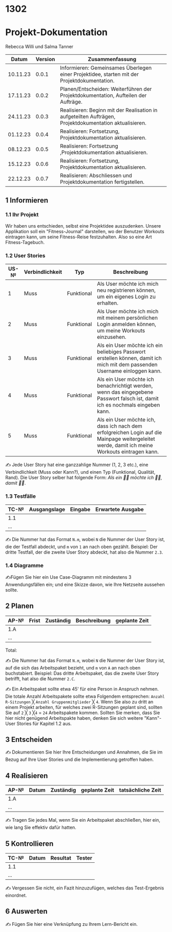 # 1302

# Projekt-Dokumentation


Rebecca Willi und Salma Tanner

| Datum | Version | Zusammenfassung                                              |
| ----- | ------- | ------------------------------------------------------------ |
|   10.11.23    | 0.0.1   | Informieren: Gemeinsames Überlegen einer Projektidee, starten mit der Projektdokumentation. |
|   17.11.23    | 0.0.2   |  Planen/Entscheiden: Weiterführen der Projektdokumentation, Aufteilen der Aufträge.                                                            |
|   24.11.23    | 0.0.3   |   Realisieren: Beginn mit der Realisation in aufgeteilten Aufträgen, Projektdokumentation aktualisieren.                                                           |
|   01.12.23    | 0.0.4  | Realisieren: Fortsetzung, Projektdokumentation aktualisieren. |
|   08.12.23 | 0.0.5  | Realisieren: Fortsetzung ,Projektdokumentation aktualisieren. |
|   15.12.23    | 0.0.6 |Realisieren: Fortsetzung, Projektdokumentation aktualisieren. |
|   22.12.23    | 0.0.7  | Realisieren: Abschliessen und Projektdokumentation fertigstellen. |

## 1 Informieren

### 1.1 Ihr Projekt

Wir haben uns entschieden, selbst eine Projektidee auszudenken. Unsere Applikation soll ein "Fitness-Journal" darstellen, wo der Benutzer Workouts eintragen kann, um seine Fitness-Reise festzuhalten. Also so eine Art Fitness-Tagebuch.


### 1.2 User Stories

| US-№ | Verbindlichkeit | Typ  | Beschreibung                       |
| ---- | --------------- | ---- | ---------------------------------- |
| 1    |    Muss          |  Funktional    | Als User möchte ich mich neu registrieren können, um ein eigenes Login zu erhalten.    |
| 2  |      Muss           |  Funktional    |  Als User möchte ich mich mit meinem persönlichen Login anmelden können, um meine Workouts einzusehen.                                 |
| 3  |   Muss              |  Funktional    |    Als ein User möchte ich ein beliebiges Passwort erstellen können, damit ich mich mit dem passenden Username einloggen kann.                                |
| 4  |    Muss             |  Funktional    |    Als ein User möchte ich benachrichtigt werden, wenn das eingegebene Passwort falsch ist, damit ich es nochmals eingeben kann.                                |
| 5 |    Muss             |  Funktional    | Als ein User möchte ich, dass ich nach dem erfolgreichen Login auf die Mainpage weitergeleitet werde, damit ich meine Workouts eintragen kann.                                   |


✍️ Jede User Story hat eine ganzzahlige Nummer (1, 2, 3 etc.), eine Verbindlichkeit (Muss oder Kann?), und einen Typ (Funktional, Qualität, Rand). Die User Story selber hat folgende Form: *Als ein 🤷‍♂️ möchte ich 🤷‍♂️, damit 🤷‍♂️*.

### 1.3 Testfälle

| TC-№ | Ausgangslage | Eingabe | Erwartete Ausgabe |
| ---- | ------------ | ------- | ----------------- |
| 1.1  |              |         |                   |
| ...  |              |         |                   |

✍️ Die Nummer hat das Format `N.m`, wobei `N` die Nummer der User Story ist, die der Testfall abdeckt, und `m` von `1` an nach oben gezählt. Beispiel: Der dritte Testfall, der die zweite User Story abdeckt, hat also die Nummer `2.3`.

### 1.4 Diagramme

✍️Fügen Sie hier ein Use Case-Diagramm mit mindestens 3 Anwendungsfällen ein; und eine Skizze davon, wie Ihre Netzseite aussehen sollte.

## 2 Planen

| AP-№ | Frist | Zuständig | Beschreibung | geplante Zeit |
| ---- | ----- | --------- | ------------ | ------------- |
| 1.A  |       |           |              |               |
| ...  |       |           |              |               |

Total: 

✍️ Die Nummer hat das Format `N.m`, wobei `N` die Nummer der User Story ist, auf die sich das Arbeitspaket bezieht, und `m` von `A` an nach oben buchstabiert. Beispiel: Das dritte Arbeitspaket, das die zweite User Story betrifft, hat also die Nummer `2.C`.

✍️ Ein Arbeitspaket sollte etwa 45' für eine Person in Anspruch nehmen. Die totale Anzahl Arbeitspakete sollte etwa Folgendem entsprechen: `Anzahl R-Sitzungen` ╳ `Anzahl Gruppenmitglieder` ╳ `4`. Wenn Sie also zu dritt an einem Projekt arbeiten, für welches zwei R-Sitzungen geplant sind, sollten Sie auf `2` ╳ `3` ╳`4` = `24` Arbeitspakete kommen. Sollten Sie merken, dass Sie hier nicht genügend Arbeitspakte haben, denken Sie sich weitere "Kann"-User Stories für Kapitel 1.2 aus.

## 3 Entscheiden

✍️ Dokumentieren Sie hier Ihre Entscheidungen und Annahmen, die Sie im Bezug auf Ihre User Stories und die Implementierung getroffen haben.

## 4 Realisieren

| AP-№ | Datum | Zuständig | geplante Zeit | tatsächliche Zeit |
| ---- | ----- | --------- | ------------- | ----------------- |
| 1.A  |       |           |               |                   |
| ...  |       |           |               |                   |

✍️ Tragen Sie jedes Mal, wenn Sie ein Arbeitspaket abschließen, hier ein, wie lang Sie effektiv dafür hatten.

## 5 Kontrollieren

| TC-№ | Datum | Resultat | Tester |
| ---- | ----- | -------- | ------ |
| 1.1  |       |          |        |
| ...  |       |          |        |

✍️ Vergessen Sie nicht, ein Fazit hinzuzufügen, welches das Test-Ergebnis einordnet.

## 6 Auswerten

✍️ Fügen Sie hier eine Verknüpfung zu Ihrem Lern-Bericht ein.
